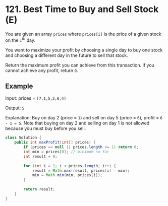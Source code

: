 # 121. Best Time to Buy and Sell Stock (E)
You are given an array ```prices``` where ```prices[i]``` is the price of a given stock on the ```i```$^{th}$ day.

You want to maximize your profit by choosing a single day to buy one stock and choosing a different day in the future to sell that stock.

Return the maximum profit you can achieve from this transaction. If you cannot achieve any profit, return ```0```.

## Example
Input: prices = ```[7,1,5,3,6,4]```

Output: ```5```

Explanation: Buy on day 2 (price = ```1```) and sell on day 5 (price = ```6```), profit = ```6 - 1 = 5```.
Note that buying on day 2 and selling on day 1 is not allowed because you must buy before you sell.

```java
class Solution {
    public int maxProfit(int[] prices) {
        if (prices == null || prices.length <= 1) return 0;
        int min = prices[0]; // minimum so far
        int result = 0;
 
        for (int i = 1; i < prices.length; i++) {
            result = Math.max(result, prices[i] - min);
            min = Math.min(min, prices[i]);
        }
        
        return result;
    }
}
```